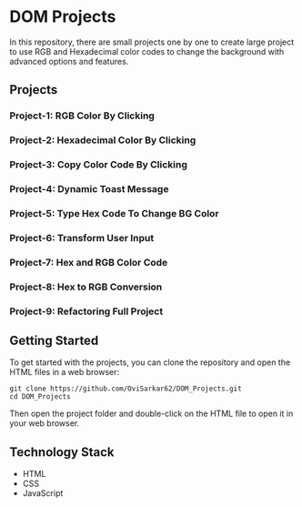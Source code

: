 # DOM Projects

In this repository, there are small projects one by one to create large project to use RGB and Hexadecimal color codes to change the background with advanced options and features.

## Projects

### Project-1: RGB Color By Clicking

### Project-2: Hexadecimal Color By Clicking

### Project-3: Copy Color Code By Clicking

### Project-4: Dynamic Toast Message

### Project-5: Type Hex Code To Change BG Color

### Project-6: Transform User Input

### Project-7: Hex and RGB Color Code

### Project-8: Hex  to RGB Conversion

### Project-9: Refactoring Full Project

## Getting Started

To get started with the projects, you can clone the repository and open the HTML files in a web browser:

    git clone https://github.com/OviSarkar62/DOM_Projects.git
    cd DOM_Projects
  
Then open the project folder and double-click on the HTML file to open it in your web browser.

## Technology Stack

- HTML
- CSS
- JavaScript




